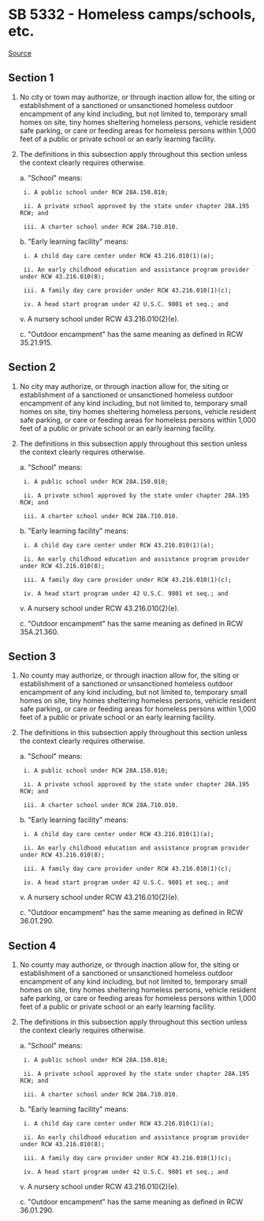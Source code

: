 # SB 5332 - Homeless camps/schools, etc.

[Source](http://lawfilesext.leg.wa.gov/biennium/2023-24/Pdf/Bills/Senate%20Bills/5332.pdf)

## Section 1
1. No city or town may authorize, or through inaction allow for, the siting or establishment of a sanctioned or unsanctioned homeless outdoor encampment of any kind including, but not limited to, temporary small homes on site, tiny homes sheltering homeless persons, vehicle resident safe parking, or care or feeding areas for homeless persons within 1,000 feet of a public or private school or an early learning facility.

2. The definitions in this subsection apply throughout this section unless the context clearly requires otherwise.

    a. "School" means:

        i. A public school under RCW 28A.150.010;

        ii. A private school approved by the state under chapter 28A.195 RCW; and

        iii. A charter school under RCW 28A.710.010.

    b. "Early learning facility" means:

        i. A child day care center under RCW 43.216.010(1)(a);

        ii. An early childhood education and assistance program provider under RCW 43.216.010(8);

        iii. A family day care provider under RCW 43.216.010(1)(c);

        iv. A head start program under 42 U.S.C. 9801 et seq.; and

    v. A nursery school under RCW 43.216.010(2)(e).

    c. "Outdoor encampment" has the same meaning as defined in RCW 35.21.915.

## Section 2
1. No city may authorize, or through inaction allow for, the siting or establishment of a sanctioned or unsanctioned homeless outdoor encampment of any kind including, but not limited to, temporary small homes on site, tiny homes sheltering homeless persons, vehicle resident safe parking, or care or feeding areas for homeless persons within 1,000 feet of a public or private school or an early learning facility.

2. The definitions in this subsection apply throughout this section unless the context clearly requires otherwise.

    a. "School" means:

        i. A public school under RCW 28A.150.010;

        ii. A private school approved by the state under chapter 28A.195 RCW; and

        iii. A charter school under RCW 28A.710.010.

    b. "Early learning facility" means:

        i. A child day care center under RCW 43.216.010(1)(a);

        ii. An early childhood education and assistance program provider under RCW 43.216.010(8);

        iii. A family day care provider under RCW 43.216.010(1)(c);

        iv. A head start program under 42 U.S.C. 9801 et seq.; and

    v. A nursery school under RCW 43.216.010(2)(e).

    c. "Outdoor encampment" has the same meaning as defined in RCW 35A.21.360.

## Section 3
1. No county may authorize, or through inaction allow for, the siting or establishment of a sanctioned or unsanctioned homeless outdoor encampment of any kind including, but not limited to, temporary small homes on site, tiny homes sheltering homeless persons, vehicle resident safe parking, or care or feeding areas for homeless persons within 1,000 feet of a public or private school or an early learning facility.

2. The definitions in this subsection apply throughout this section unless the context clearly requires otherwise.

    a. "School" means:

        i. A public school under RCW 28A.150.010;

        ii. A private school approved by the state under chapter 28A.195 RCW; and

        iii. A charter school under RCW 28A.710.010.

    b. "Early learning facility" means:

        i. A child day care center under RCW 43.216.010(1)(a);

        ii. An early childhood education and assistance program provider under RCW 43.216.010(8);

        iii. A family day care provider under RCW 43.216.010(1)(c);

        iv. A head start program under 42 U.S.C. 9801 et seq.; and

    v. A nursery school under RCW 43.216.010(2)(e).

    c. "Outdoor encampment" has the same meaning as defined in RCW 36.01.290.

## Section 4
1. No county may authorize, or through inaction allow for, the siting or establishment of a sanctioned or unsanctioned homeless outdoor encampment of any kind including, but not limited to, temporary small homes on site, tiny homes sheltering homeless persons, vehicle resident safe parking, or care or feeding areas for homeless persons within 1,000 feet of a public or private school or an early learning facility.

2. The definitions in this subsection apply throughout this section unless the context clearly requires otherwise.

    a. "School" means:

        i. A public school under RCW 28A.150.010;

        ii. A private school approved by the state under chapter 28A.195 RCW; and

        iii. A charter school under RCW 28A.710.010.

    b. "Early learning facility" means:

        i. A child day care center under RCW 43.216.010(1)(a);

        ii. An early childhood education and assistance program provider under RCW 43.216.010(8);

        iii. A family day care provider under RCW 43.216.010(1)(c);

        iv. A head start program under 42 U.S.C. 9801 et seq.; and

    v. A nursery school under RCW 43.216.010(2)(e).

    c. "Outdoor encampment" has the same meaning as defined in RCW 36.01.290.
